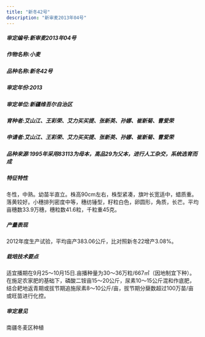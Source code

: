 ```yaml
---
title: "新冬42号"
description: "新审麦2013年04号"
---
```

##### 审定编号:新审麦2013年04号

##### 作物名称:小麦

##### 品种名称:新冬42号

##### 审定年份:2013

##### 审定单位:新疆维吾尔自治区

##### 育种者:艾山江、王彩荣、艾力买买提、张新英、孙娜、崔新菊、曹爱荣

##### 申请者:艾山江、王彩荣、艾力买买提、张新英、孙娜、崔新菊、曹爱荣

##### 品种来源:1995年采用83113为母本，高品29为父本，进行人工杂交，系统选育而成

##### 特征特性
冬性，中熟。幼苗半直立。株高90cm左右，株型紧凑，旗叶长宽适中，蜡质重。落黄较好。小穗排列密度中等，穗纺锤型，籽粒白色，卵圆形，角质，长芒。平均亩穗数33.9万穗，穗粒数41.6粒，千粒重45克。

##### 产量表现
2012年度生产试验，平均亩产383.06公斤，比对照新冬22增产3.08%。

##### 栽培技术要点
适宜播期在9月25～10月15日.亩播种量为30～36万粒/667㎡（因地制宜下种）。在施足农家肥的基础下，磷酸二铵亩15～20公斤，尿素10～15公斤混和作底肥，结合耙地返青期或拔节期追施尿素8～10公斤/亩，拔节期分蘖数超过100万苗/亩或旺苗进行化控。

##### 审定意见
南疆冬麦区种植
